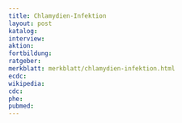 ```yaml
---
title: Chlamydien-Infektion
layout: post
katalog:
interview:
aktion:
fortbildung:
ratgeber:
merkblatt: merkblatt/chlamydien-infektion.html
ecdc:
wikipedia:
cdc:
phe:
pubmed:
---
```

